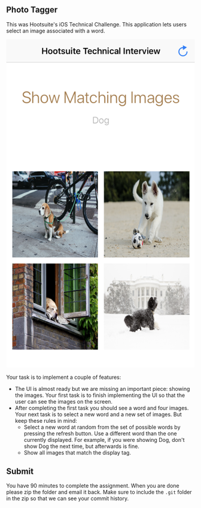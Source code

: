 ## Photo Tagger


This was Hootsuite's iOS Technical Challenge. This application lets users select an image associated with a word. 

![Objective](./iPhone%208.png)

Your task is to implement a couple of features:
* The UI is almost ready but we are missing an important piece: showing the images. Your first task is to finish implementing the UI so that the user can see the images on the screen.
* After completing the first task you should see a word and four images. Your next task is to select a new word and a new set of images. But keep these rules in mind:
  - Select a new word at random from the set of possible words by pressing the refresh button. Use a different word than the one currently displayed. For example, if you were showing Dog, don't show Dog the next time, but afterwards is fine.
  - Show all images that match the display tag.


## Submit

You have 90 minutes to complete the assignment. When you are done please zip the folder and email it back. Make sure to include the `.git` folder in the zip so that we can see your commit history.
